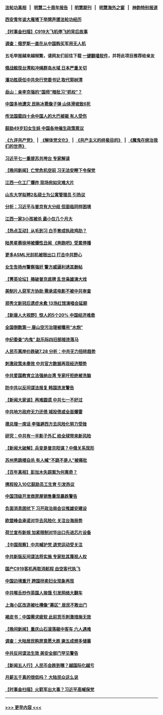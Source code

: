 #### [法轮功真相](https://github.com/gfw-breaker/truth/blob/master/README.md?t=0) &nbsp;&nbsp;|&nbsp;&nbsp; [明慧二十周年报告](https://github.com/gfw-breaker/mh-reports/blob/master/README.md?t=0) &nbsp;&nbsp;|&nbsp;&nbsp;[明慧期刊](https://github.com/gfw-breaker/mh-qikan) &nbsp;&nbsp;|&nbsp;&nbsp; [明慧海外之窗](https://github.com/gfw-breaker/mh-news/blob/master/README.md?t=0) &nbsp;&nbsp;|&nbsp;&nbsp; [神韵特别报道](https://github.com/gfw-breaker/mh-news/blob/master/shenyun.md?t=0)
#### [西安青年谈大雁塔下举牌声援法轮功经历](../pages/nsc413/n14026417.md?t=07020344) 
#### [【时事金扫描】C919大飞机停飞的背后故事](../pages/nsc413/n14026421.md?t=07020344) 
#### [调查：俄罗斯一直在从中国购买军用无人机](../pages/nsc413/n14026441.md?t=07020344) 
#### 五毛举报越来越频繁，请网友们前往下载 [一键翻墙软件](https://github.com/gfw-breaker/ssr-accounts)，并将此项目推荐给亲友
#### [俄战舰现台湾和冲绳群岛水域 日本严重关切](../pages/nsc413/n14026365.md?t=07020344) 
#### [潘功胜获任中共央行党委书记 取代郭树清](../pages/nsc413/n14026373.md?t=07020344) 
#### [岳山：亲李克强的“国师”暗批习“抓权”？](../pages/nsc413/n14026064.md?t=07020344) 
#### [中国多地遭灾 民称冰雹像子弹 山体滑坡致6死](../pages/nsc413/n14026279.md?t=07020344) 
#### [传法国载四十余中国人的大巴被砸 有人受伤](../pages/nsc413/n14026253.md?t=07020344) 
#### [鼓励49岁妇女生娃 中国各地催生政策惹议](../pages/nsc413/n14026235.md?t=07020344) 
#### [《九评共产党》](https://github.com/begood0513/9ping.md/blob/master/README.md) &nbsp;|&nbsp; [《解体党文化》](../../../../jtdwh.md/blob/master/README.md)  &nbsp;|&nbsp; [《共产主义的终极目的》](../../../../gczydzjmd.md/blob/master/README.md) &nbsp;|&nbsp; [《魔鬼在统治我们的世界》](../../../../mgztzwmdsj.md/blob/master/README.md) 
#### [习近平七一重提苏共垮台 专家解读](../pages/nsc413/n14026188.md?t=07020344) 
#### [【晚间新闻】亡党危机空前 习无法安睡下令保党](../pages/nsc413/n14026224.md?t=07020344) 
#### [江西一化工厂爆炸 现场宛如灾难大片](../pages/nsc413/n14026179.md?t=07020344) 
#### [山东大学拟聘2名硕士为公寓管理员 引热议](../pages/nsc413/n14026174.md?t=07020344) 
#### [分析：习近平与普京有大分歧 但面临同样困境](../pages/nsc413/n14025926.md?t=07020344) 
#### [江西一家3小孩被杀 最小仅几个月大](../pages/nsc413/n14026130.md?t=07020344) 
#### [【热点互动】从毛到习 白手套成执政鸡肋？](../pages/nsc413/n14025978.md?t=07020344) 
#### [陆男星蔡徐坤被爆性丑闻 《奔跑吧》受累停播](../pages/nsc413/n14025960.md?t=07020344) 
#### [更多ASML光刻机被限出口 打击中共野心](../pages/nsc413/n14025979.md?t=07020344) 
#### [女生吿扬州警察强奸 警方威逼利诱其删帖](../pages/nsc413/n14025991.md?t=07020344) 
#### [【菁英论坛】捅破普京底牌 乱世枭雄演大戏](../pages/nsc413/n14025962.md?t=07020344) 
#### [美制片人获军方协助 需承诺电影不被中共审查](../pages/nsc413/n14025928.md?t=07020344) 
#### [郑秀文新冠后遗症未愈 13场红馆演唱会延期](../pages/nsc413/n14025897.md?t=07020344) 
#### [【新唐人大视野】惊人的5个20% 中国经济难救](../pages/nsc413/n14025955.md?t=07020344) 
#### [全国倒数第一 唐山空污治理被曝用“水炮”](../pages/nsc413/n14025947.md?t=07020344) 
#### [中纪委查“内鬼” 赵乐际四旧部接连落马](../pages/nsc413/n14025916.md?t=07020344) 
#### [人民币离岸价跌破7.28 分析：中共无力扭转趋势](../pages/nsc413/n14025851.md?t=07020344) 
#### [刺激政策未奏效 中共官方数据再现经济颓势](../pages/nsc413/n14025915.md?t=07020344) 
#### [中共爱国教育立法强纳台湾 专家吁拒绝被洗脑](../pages/nsc413/n14023603.md?t=07020344) 
#### [防中共以反间谍法报复 韩国连发警告](../pages/nsc413/n14025901.md?t=07020344) 
#### [【新闻大家谈】再难圆谎 中共七一不好过](../pages/nsc413/n14025714.md?t=07020344) 
#### [中共地方政府无力还债 城投债或全面爆雷](../pages/nsc413/n14025853.md?t=07020344) 
#### [德总理一席话 李强避西方去风险化努力受挫](../pages/nsc413/n14025856.md?t=07020344) 
#### [研究：中共有一半影子外汇 给全球带来新风险](../pages/nsc413/n14025844.md?t=07020344) 
#### [【新闻大破解】兵变是普京阳谋？中俄关系现形](../pages/nsc413/n14025761.md?t=07020344) 
#### [苏州男跳楼自杀 有人喊“不跳不是人”被痛批](../pages/nsc413/n14025688.md?t=07020344) 
#### [【百年真相】彭加木失踪案为何离奇？](../pages/nsc413/n14025186.md?t=07020344) 
#### [携程投入10亿鼓励员工生育 引发热议](../pages/nsc413/n14025599.md?t=07020344) 
#### [中国顶级开发商房屋销售量现暴跌警告](../pages/nsc413/n14025827.md?t=07020344) 
#### [负面消息困扰下 习开政治局会议推雄安建设](../pages/nsc413/n14025707.md?t=07020344) 
#### [欧盟峰会承诺对华去风险化 关注台海局势](../pages/nsc413/n14025743.md?t=07020344) 
#### [荷兰宣布新规 加紧限制对华出口先进芯片设备](../pages/nsc413/n14025681.md?t=07020344) 
#### [【中国观察】中共喊护党 退党运动受关注](../pages/nsc413/n14025619.md?t=07020344) 
#### [中共新版反间谍法将实施 专家批其蔑视人权](../pages/nsc413/n14025578.md?t=07020344) 
#### [国产C919客机再取消航程 由空客代执飞](../pages/nsc413/n14025661.md?t=07020344) 
#### [中国边境重开 跨国拐卖妇女现象再现](../pages/nsc413/n14025659.md?t=07020344) 
#### [中共喉舌炒作英国人挨饿 引发网络大翻车](../pages/nsc413/n14025633.md?t=07020344) 
#### [上海小区改造被吐槽像“墓区” 居民不敢出门](../pages/nsc413/n14025597.md?t=07020344) 
#### [褐皮书：中国需求疲软 此前货币刺激措施无效](../pages/nsc413/n14025565.md?t=07020344) 
#### [【晚间新闻】重庆山石滚落砸中客车 六人遇难](../pages/nsc413/n14025587.md?t=07020344) 
#### [调查：大陆居民购房意愿大跌 逾五成想多储蓄](../pages/nsc413/n14025432.md?t=07020344) 
#### [中共反间谍法生效 美安全部门罕见警告](../pages/nsc413/n14025385.md?t=07020344) 
#### [【新闻五人行】人民币会跌到哪？越国际化越亏](../pages/nsc413/n14025270.md?t=07020344) 
#### [月薪五千真的很低吗？ 大陆民众这么说](../pages/nsc413/n14025457.md?t=07020344) 
#### [【时事金扫描】火箭军出大事？习近平高喊保党](../pages/nsc413/n14025388.md?t=07020344) 

----
#### [ >>> 更早内容 <<< ](../indexes/nsc413-earlier.md)
